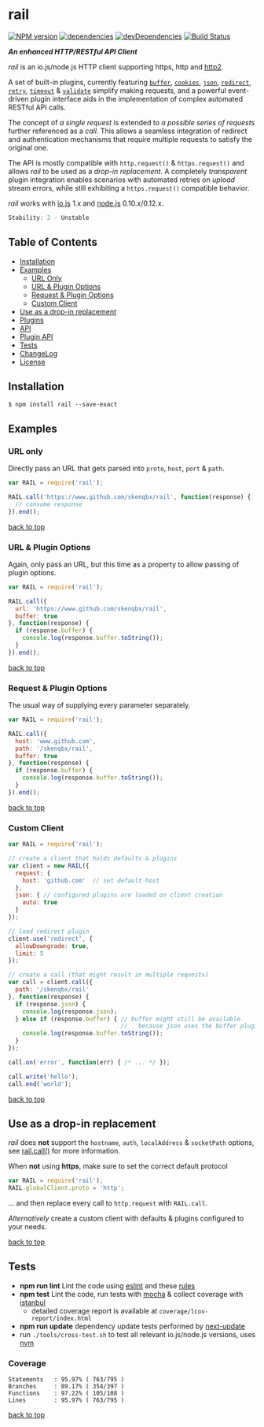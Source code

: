 # rail

[![NPM version](https://img.shields.io/npm/v/rail.svg?style=flat-square)](https://www.npmjs.com/package/rail)
[![dependencies](https://david-dm.org/skenqbx/rail.svg)](https://github.com/skenqbx/rail)
[![devDependencies](https://david-dm.org/skenqbx/rail/dev-status.svg)](https://github.com/skenqbx/rail)
[![Build Status](https://secure.travis-ci.org/skenqbx/rail.png)](http://travis-ci.org/skenqbx/rail)

**_An enhanced HTTP/RESTful API Client_**

_rail_ is an io.js/node.js HTTP client supporting https, http and [http2](https://www.npmjs.com/package/http2).

A set of built-in plugins, currently featuring [`buffer`](./doc/plugins.markdown#buffer), [`cookies`](./doc/plugins.markdown#cookies), [`json`](./doc/plugins.markdown#json), [`redirect`](./doc/plugins.markdown#redirect), [`retry`](./doc/plugins.markdown#retry), [`timeout`](./doc/plugins.markdown#timeout) & [`validate`](./doc/plugins.markdown#validate) simplify making requests,
and a powerful event-driven plugin interface aids in the implementation of complex automated RESTful API calls.

The concept of _a single request_ is extended to _a possible series of requests_ further referenced as a _call_.
This allows a seamless integration of redirect and authentication mechanisms that require multiple requests to satisfy the original one.

The API is mostly compatible with `http.request()` & `https.request()` and allows _rail_ to be used as a _drop-in replacement_.
A completely _transparent_ plugin integration enables scenarios with automated retries on _upload_ stream errors, while still exhibiting a `https.request()` compatible behavior.

_rail_ works with [io.js](https://iojs.org/) 1.x and [node.js](https://nodejs.org/) 0.10.x/0.12.x.

```js
Stability: 2 - Unstable
```

## Table of Contents

  - [Installation](#installation)
  - [Examples](#examples)
    - [URL Only](#url-only)
    - [URL & Plugin Options](#url--plugin-options)
    - [Request & Plugin Options](#request--plugin-options)
    - [Custom Client](#custom-client)
  - [Use as a drop-in replacement](#use-as-a-drop-in-replacement)
  - [Plugins](./doc/plugins.markdown)
  - [API](./doc/api.markdown)
  - [Plugin API](./doc/plugin-api.markdown)
  - [Tests](#tests)
  - [ChangeLog](./CHANGELOG.markdown)
  - [License](./LICENSE)

## Installation

```
$ npm install rail --save-exact
```

## Examples

### URL only
Directly pass an URL that gets parsed into `proto`, `host`, `port` & `path`.

```js
var RAIL = require('rail');

RAIL.call('https://www.github.com/skenqbx/rail', function(response) {
  // consume response
}).end();
```

[back to top](#table-of-contents)

### URL & Plugin Options
Again, only pass an URL, but this time as a property to allow passing of plugin options.

```js
var RAIL = require('rail');

RAIL.call({
  url: 'https://www.github.com/skenqbx/rail',
  buffer: true
}, function(response) {
  if (response.buffer) {
    console.log(response.buffer.toString());
  }
}).end();
```

[back to top](#table-of-contents)

### Request & Plugin Options
The usual way of supplying every parameter separately.

```js
var RAIL = require('rail');

RAIL.call({
  host: 'www.github.com',
  path: '/skenqbx/rail',
  buffer: true
}, function(response) {
  if (response.buffer) {
    console.log(response.buffer.toString());
  }
}).end();
```

[back to top](#table-of-contents)

### Custom Client

```js
var RAIL = require('rail');

// create a client that holds defaults & plugins
var client = new RAIL({
  request: {
    host: 'github.com'  // set default host
  },
  json: { // configured plugins are loaded on client creation
    auto: true
  }
});

// load redirect plugin
client.use('redirect', {
  allowDowngrade: true,
  limit: 5
});

// create a call (that might result in multiple requests)
var call = client.call({
  path: '/skenqbx/rail'
}, function(response) {
  if (response.json) {
    console.log(response.json);
  } else if (response.buffer) { // buffer might still be available
                                //   because json uses the buffer plugin
    console.log(response.buffer.toString());
  }
});

call.on('error', function(err) { /* ... */ });

call.write('hello');
call.end('world');
```

[back to top](#table-of-contents)

## Use as a drop-in replacement
_rail_ does **not** support the `hostname`, `auth`, `localAddress` & `socketPath` options, see [rail.call()](./doc/api.markdown#railcallopt_options-opt_responselistener) for more information.

When **not** using **https**, make sure to set the correct default protocol

```js
var RAIL = require('rail');
RAIL.globalClient.proto = 'http';
```
... and then replace every call to `http.request` with `RAIL.call`.

_Alternatively_ create a custom client with defaults & plugins configured to your needs.

[back to top](#table-of-contents)

## Tests

  - **npm run lint** Lint the code using [eslint](https://www.npmjs.com/package/eslint) and these [rules](./.eslintrc)
  - **npm test** Lint the code, run tests with [mocha](https://www.npmjs.com/package/mocha) & collect coverage with [istanbul](https://www.npmjs.com/package/istanbul)
    - detailed coverage report is available at `coverage/lcov-report/index.html`
  - **npm run update** dependency update tests performed by [next-update](https://www.npmjs.com/package/next-update)
  - run `./tools/cross-test.sh` to test all relevant io.js/node.js versions, uses [nvm](https://github.com/creationix/nvm/)

### Coverage

```
Statements   : 95.97% ( 763/795 )
Branches     : 89.17% ( 354/397 )
Functions    : 97.22% ( 105/108 )
Lines        : 95.97% ( 763/795 )
```

[back to top](#table-of-contents)
